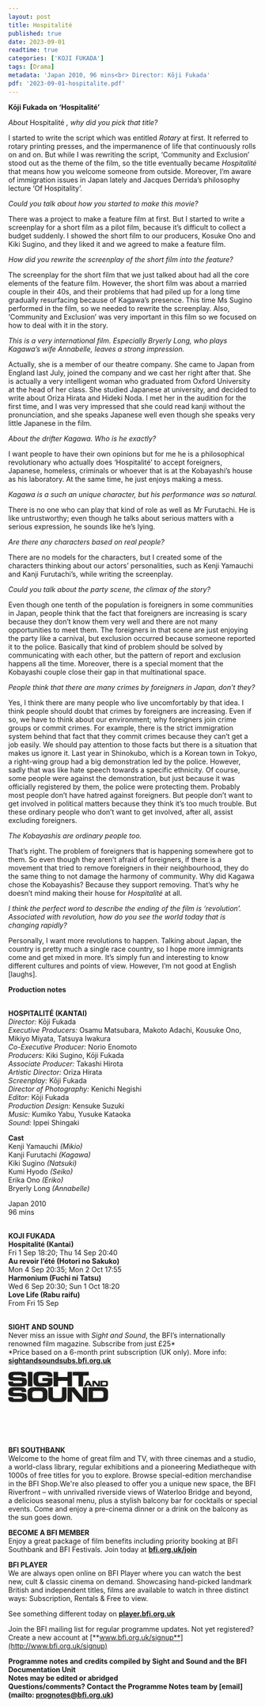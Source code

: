 ```yaml
---
layout: post
title: Hospitalité
published: true
date: 2023-09-01
readtime: true
categories: ['KOJI FUKADA']
tags: [Drama]
metadata: 'Japan 2010, 96 mins<br> Director: Kōji Fukada'
pdf: '2023-09-01-hospitalite.pdf'
---
```


**Kōji Fukada on ‘Hospitalité’**

_About_ Hospitalité _, why did you pick that title?_

I started to write the script which was entitled _Rotary_ at first. It referred to rotary printing presses, and the impermanence of life that continuously rolls on and on. But while I was rewriting the script, ‘Community and Exclusion’ stood out as the theme of the film, so the title eventually became _Hospitalité_ that means how you welcome someone from outside. Moreover, I’m aware of immigration issues in Japan lately and Jacques Derrida’s philosophy lecture ‘Of Hospitality’.

_Could you talk about how you started to make this movie?_

There was a project to make a feature film at first. But I started to write a screenplay for a short film as a pilot film, because it’s difficult to collect a budget suddenly. I showed the short film to our producers, Kosuke Ono and Kiki Sugino, and they liked it and we agreed to make a feature film.

_How did you rewrite the screenplay of the short film into the feature?_

The screenplay for the short film that we just talked about had all the core elements of the feature film. However, the short film was about a married couple in their 40s, and their problems that had piled up for a long time gradually resurfacing because of Kagawa’s presence. This time Ms Sugino performed in the film, so we needed to rewrite the screenplay. Also, ‘Community and Exclusion’ was very important in this film so we focused on how to deal with it in the story.

_This is a very international film. Especially Bryerly Long, who plays Kagawa’s wife Annabelle, leaves a strong impression._

Actually, she is a member of our theatre company. She came to Japan from England last July, joined the company and we cast her right after that. She is actually a very intelligent woman who graduated from Oxford University at the head of her class. She studied Japanese at university, and decided to write about Oriza Hirata and Hideki Noda. I met her in the audition for the first time, and I was very impressed that she could read kanji without the pronunciation, and she speaks Japanese well even though she speaks very little Japanese in the film.

_About the drifter Kagawa. Who is he exactly?_

I want people to have their own opinions but for me he is a philosophical revolutionary who actually does ‘Hospitalité’ to accept foreigners, Japanese, homeless, criminals or whoever that is at the Kobayashi’s house as his laboratory. At the same time, he just enjoys making a mess.

_Kagawa is a such an unique character, but his performance was so natural._

There is no one who can play that kind of role as well as Mr Furutachi. He is like untrustworthy; even though he talks about serious matters with a serious expression, he sounds like he’s lying.

_Are there any characters based on real people?_

There are no models for the characters, but I created some of the characters thinking about our actors’ personalities, such as Kenji Yamauchi and Kanji Furutachi’s, while writing the screenplay.

_Could you talk about the party scene, the climax of the story?_

Even though one tenth of the population is foreigners in some communities in Japan, people think that the fact that foreigners are increasing is scary because they don’t know them very well and there are not many opportunities to meet them. The foreigners in that scene are just enjoying the party like a carnival, but exclusion occurred because someone reported it to the police. Basically that kind of problem should be solved by communicating with each other, but the pattern of report and exclusion happens all the time. Moreover, there is a special moment that the Kobayashi couple close their gap in that multinational space.

_People think that there are many crimes by foreigners in Japan, don’t they?_

Yes, I think there are many people who live uncomfortably by that idea. I think people should doubt that crimes by foreigners are increasing. Even if so, we have to think about our environment; why foreigners join crime groups or commit crimes. For example, there is the strict immigration system behind that fact that they commit crimes because they can’t get a job easily. We should pay attention to those facts but there is a situation that makes us ignore it. Last year in Shinokubo, which is a Korean town in Tokyo, a right-wing group had a big demonstration led by the police. However, sadly that was like hate speech towards a specific ethnicity. Of course, some people were against the demonstration, but just because it was officially registered by them, the police were protecting them. Probably most people don’t have hatred against foreigners. But people don’t want to get involved in political matters because they think it’s too much trouble. But these ordinary people who don’t want to get involved, after all, assist excluding foreigners.

_The Kobayashis are ordinary people too._

That’s right. The problem of foreigners that is happening somewhere got to them. So even though they aren’t afraid of foreigners, if there is a movement that tried to remove foreigners in their neighbourhood, they do the same thing to not damage the harmony of community. Why did Kagawa chose the Kobayashis? Because they support removing. That’s why he doesn’t mind making their house for _Hospitalité_ at all.

_I think the perfect word to describe the ending of the film is ‘revolution’. Associated with revolution, how do you see the world today that is changing rapidly?_

Personally, I want more revolutions to happen. Talking about Japan, the country is pretty much a single race country, so I hope more immigrants come and get mixed in more. It’s simply fun and interesting to know different cultures and points of view. However, I’m not good at English [laughs].

**Production notes**
<br><br>

**HOSPITALITÉ (KANTAI)**<br>
_Director:_ Kōji Fukada<br>
_Executive Producers:_ Osamu Matsubara,  Makoto Adachi, Kousuke Ono, Mikiyo Miyata, Tatsuya Iwakura<br>
_Co-Executive Producer:_ Norio Enomoto<br>
_Producers:_ Kiki Sugino, Kōji Fukada<br>
_Associate Producer:_ Takashi Hirota<br>
_Artistic Director:_ Oriza Hirata<br>
_Screenplay:_ Kōji Fukada<br>
_Director of Photography:_ Kenichi Negishi<br>
_Editor:_ Kōji Fukada<br>
_Production Design:_ Kensuke Suzuki<br>
_Music:_ Kumiko Yabu, Yusuke Kataoka<br>
_Sound:_ Ippei Shingaki<br>

**Cast**<br>
Kenji Yamauchi _(Mikio)_<br>
Kanji Furutachi _(Kagawa)_<br>
Kiki Sugino _(Natsuki)_<br>
Kumi Hyodo _(Seiko)_<br>
Erika Ono _(Eriko)_<br>
Bryerly Long _(Annabelle)_<br>

Japan 2010<br>
96 mins<br>
<br>


**KOJI FUKADA**<br>
**Hospitalité (Kantai)**<br>
Fri 1 Sep 18:20; Thu 14 Sep 20:40<br>
**Au revoir l’été (Hotori no Sakuko)**<br>
Mon 4 Sep 20:35; Mon 2 Oct 17:55<br>
**Harmonium (Fuchi ni Tatsu)**<br>
Wed 6 Sep 20:30; Sun 1 Oct 18:20<br>
**Love Life (Rabu raifu)**<br>
From Fri 15 Sep<br>
<br>

**SIGHT AND SOUND**<br>
Never miss an issue with _Sight and Sound_, the BFI’s internationally renowned film magazine. Subscribe from just £25*<br>
*Price based on a 6-month print subscription (UK only). More info: [**sightandsoundsubs.bfi.org.uk**](https://sightandsoundsubs.bfi.org.uk/subscribe)

<img style="float: left;" src="/img/sight-and-sound.jpg" width="40%" height="40%"><br><br><br><br><br><br><br><br>

**BFI SOUTHBANK**  
Welcome to the home of great film and TV, with three cinemas and a studio, a world-class library, regular exhibitions and a pioneering Mediatheque with 1000s of free titles for you to explore. Browse special-edition merchandise in the BFI Shop.We&#39;re also pleased to offer you a unique new space, the BFI Riverfront – with unrivalled riverside views of Waterloo Bridge and beyond, a delicious seasonal menu, plus a stylish balcony bar for cocktails or special events. Come and enjoy a pre-cinema dinner or a drink on the balcony as the sun goes down.  

**BECOME A BFI MEMBER**  
Enjoy a great package of film benefits including priority booking at BFI Southbank and BFI Festivals. Join today at [**bfi.org.uk/join**](http://www.bfi.org.uk/join)  

**BFI PLAYER**  
 We are always open online on BFI Player where you can watch the best new, cult &amp; classic cinema on demand. Showcasing hand-picked landmark British and independent titles, films are available to watch in three distinct ways: Subscription, Rentals &amp; Free to view.  

See something different today on [**player.bfi.org.uk**](https://player.bfi.org.uk)  

Join the BFI mailing list for regular programme updates. Not yet registered? Create a new account at [**www.bfi.org.uk/signup**](http://www.bfi.org.uk/signup)

**Programme notes and credits compiled by Sight and Sound and the BFI Documentation Unit  
Notes may be edited or abridged  
Questions/comments? Contact the Programme Notes team by [email](mailto: prognotes@bfi.org.uk)**


<!--stackedit_data:
eyJoaXN0b3J5IjpbLTI5Mzg3NzczMV19
-->
